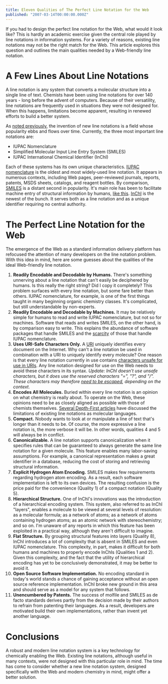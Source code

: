 ```yaml
---
title: Eleven Qualities of The Perfect Line Notation for the Web
published: "2007-03-14T00:00:00.000Z"
---
```


If you had to design the perfect line notation for the Web, what would it look like? This is hardly an academic exercise given the central role played by line notations in information systems. For a variety of reasons, existing line notations may not be the right match for the Web. This article explores this question and outlines the main qualities needed by a Web-friendly line notation.

# A Few Lines About Line Notations

A line notation is any system that converts a molecular structure into a single line of text. Chemists have been using line notations for over 140 years - long before the advent of computers. Because of their versatility, line notations are frequently used in situations they were not designed for. When this happens, limitations become apparent, resulting in renewed efforts to build a better system.

As [noted previously](http://depth-first.com/articles/2006/08/18/107-years-of-line-formula-notations-1861-1968), the invention of new line notations is a field whose popularity ebbs and flows over time. Currently, the three most important line notations are:

-  IUPAC Nomenclature
-  Simplified Molecular Input Line Entry System (SMILES)
-  IUPAC International Chemical Identifier (InChI)

Each of these systems has its own unique characteristics. [IUPAC nomenclature](http://www.acdlabs.com/iupac/nomenclature/) is the oldest and most widely-used line notation. It appears in numerous contexts, including Web pages, peer-reviewed journals, reports, patents, MSDS sheets, catalogs, and reagent bottles. By comparison, [SMILES](http://www.daylight.com/smiles/index.html) is a distant second in popularity. It's main role has been to facilitate machine entry of structural information by humans, [like this](http://www.emolecules.com/). [InChI](http://en.wikipedia.org/wiki/International_Chemical_Identifier) is the newest of the bunch. It serves both as a line notation and as a unique identifier requiring no central authority.

# The Perfect Line Notation for the Web

The emergence of the Web as a standard information delivery platform has refocused the attention of many developers on the line notation problem. With this idea in mind, here are some guesses about the qualities of the ideal Web-friendly line notation.

1.  **Readily Encodable and Decodable by Humans.** There's something unnerving about a line notation that can't easily be deciphered by humans. Is this really the right string? Did I copy it completely? This problem surfaces with every line notation, but some fare better than others. IUPAC nomenclature, for example, is one of the first things taught in many beginning organic chemistry classes. It's complicated, but still understandable by non-experts.
2.  **Readily Encodable and Decodable by Machines.** It may be relatively simple for humans to read and write IUPAC nomenclature, but not so for machines. Software that reads and writes SMILES, on the other hand, is by comparison easy to write. This explains the abundance of software packages that handle SMILES and the [scarcity](http://depth-first.com/articles/tag/opsin) of those that handle IUPAC nomenclature.
3.  **Uses URI-Safe Characters Only.** A [URI](http://en.wikipedia.org/wiki/Uniform_Resource_Identifier) uniquely identifies every document on the Internet. Why can't a line notation be used in combination with a URI to uniquely identify every molecule? One reason is that every line notation currently in use contains [characters unsafe for use in URIs](http://www.freesoft.org/CIE/RFC/1738/4.htm). Any line notation designed for use on the Web needs to avoid these characters in its syntax. *Update: InChI doesn't use unsafe characters, but it does use the reserved characters "=", "?", and "/". These characters may therefore [need to be escaped](http://info-uri.info/registry/OAIHandler?verb=GetRecord&metadataPrefix=reg&identifier=info:inchi/), depending on the context.*
4.  **Encodes All Molecules.** Buried within every line notation is an opinion on what chemistry is really about. To operate on the Web, these opinions need to be as closely aligned as possible with those of chemists themselves. [Several Depth-First articles](http://depth-first.com/articles/tag/flexmol) have discussed the limitations of existing line notations as molecular languages.
5.  **Compact.** Nobody wants to look at or manipulate a line of text that's longer than it needs to be. Of course, the more expressive a line notation is, the more verbose it will be. In other words, qualities 4 and 5 will always be in conflict.
6.  **Canonicalizable.** A line notation supports canonicalization when it specifies rules that can be guaranteed to always generate the same line notation for a given molecule. This feature enables many labor-saving assumptions. For example, a canonical representation makes a great identifier in a database, reducing the cost of storing and retrieving structural information.
7.  **Explicit Hydrogen Atom Encoding.** SMILES makes few requirements regarding hydrogen atom encoding. As a result, each software implementation is left to its own devices. The resulting confusion is the price paid for the convenience (Quality 1) of a compact notation (Quality 5).
8.  **Hierarchical Structure.** One of InChI's innovations was the introduction of a hierarchical encoding system. This system, also referred to as InChI "layers", enables a molecule to be viewed at several levels of resolution: as a molecular formula; as a network of atoms; as a network of atoms containing hydrogen atoms; as an atomic network with stereochemistry; and so on. I'm unaware of any reports in which this feature has been exploited in a practical way, although they aren't difficult to imagine.
9.  **Flat Structure.** By grouping structural features into layers (Quality 8), InChI introduces a lot of complexity that is absent in SMILES and even IUPAC nomenclature. This complexity, in part, makes it difficult for both humans and machines to properly encode InChIs (Qualities 1 and 2). Given this complexity, and the fact that the utility of hierarchical encoding has yet to be conclusively demonstrated, it may be better to avoid it.
10. **Open Source Software Implementation.** No encoding standard in today's world stands a chance of gaining acceptance without an open source reference implementation. InChI broke new ground in this area and should serve as a model for any system that follows.
11. **Unencumbered by Patents.** The success of molfile and SMILES as de facto standards derives partly from the decision made by their authors to refrain from patenting their languages. As a result, developers are motivated build their own implementations, rather than invent yet another language.

# Conclusions

A robust and modern line notation system is a key technology for chemically enabling the Web. Existing line notations, although useful in many contexts, were not designed with this particular role in mind. The time has come to consider whether a new line notation system, designed specifically with the Web and modern chemistry in mind, might offer a better solution.